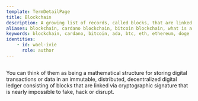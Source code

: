 ```yaml
---
template: TermDetailPage
title: Blockchain
description: A growing list of records, called blocks, that are linked using cryptography. Each block contains a cryptographic hash of the previous block, a timestamp, and transaction data. Blockchain is a fundamental system underpinning cryptocurrencies, acting as the public transaction ledger.
aliases: blockchain, cardano blockchain, bitcoin blockchain, what is a blockchain, cryptocurrency blockchains, blockchain developer, ledger, block, proof-of-work blockchain, proof-of-stake blockchain, proof-of-work blockchains, proof-of-stake blockchains, ethereum, doge coin, doge
keywords: blockchain, cardano, bitcoin, ada, btc, eth, ethereum, doge 
identities: 
    - id: wael-ivie
      role: author
---
```

##

You can think of them as being a mathematical structure for storing digital transactions or data in an immutable, distributed, decentralized digital ledger consisting of blocks that are linked via cryptographic signature that is nearly impossible to fake, hack or disrupt.